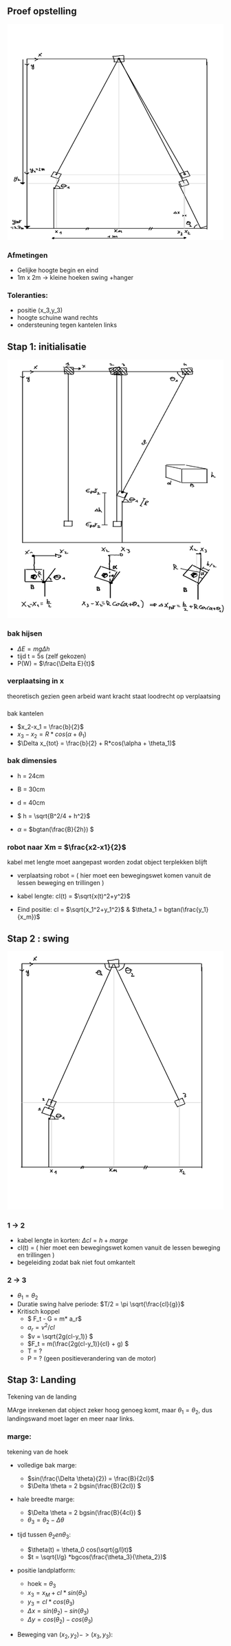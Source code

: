 ## Proef opstelling  

<img src="proefopstelling.svg" alt="Image failed to load" width="750" height="500">

### Afmetingen  
* Gelijke hoogte begin en eind
* 1m x 2m  -> kleine hoeken swing +hanger
### Toleranties:
* positie (x_3,y_3)
* hoogte schuine wand rechts
* ondersteuning tegen kantelen links


## Stap 1: initialisatie


<img src="initialisatie.svg" alt="Image failed to load" width="1000" height="600">


### bak hijsen 
 * $\Delta E  = mg\Delta h$
 * tijd t = 5s (zelf gekozen)
 * P(W) = $\frac{\Delta E}{t}$

### verplaatsing in x

theoretisch gezien geen arbeid want kracht staat loodrecht op verplaatsing

###
bak kantelen 

* $x_2-x_1 = \frac{b}{2}$
* $x_3 - x_2 = R*cos(\alpha+\theta_1)$
* $\Delta x_{tot} = \frac{b}{2} + R*cos(\alpha + \theta_1)$

### bak dimensies

* h = 24cm
* B = 30cm
* d = 40cm

* $ h = \sqrt{B^2/4 + h^2}$
* $\alpha$ = $bgtan(\frac{B}{2h}) $


### robot naar Xm = $\frac{x2-x1}{2}$
kabel met lengte moet aangepast worden zodat object terplekken blijft

* verplaatsing robot = ( hier moet een bewegingswet komen vanuit de lessen beweging en trillingen )

* kabel lengte: cl(t) = $\sqrt{x(t)^2+y^2}$
* Eind positie: cl = $\sqrt{x_1^2+y_1^2}$ & $\theta_1 = bgtan(\frac{y_1}{x_m})$

## Stap 2 : swing


<img src="swing.svg" alt="Image failed to load" width="1000" height="600"> 

### 1 -> 2
* kabel lengte in korten: $\Delta cl = h + marge$
* cl(t) =  ( hier moet een bewegingswet komen vanuit de lessen beweging en trillingen )
* begeleiding zodat bak niet fout omkantelt 

### 2 -> 3
* $\theta_1 = \theta_2$
* Duratie swing halve periode: $T/2 = \pi \sqrt{\frac{cl}{g}}$ 
* Kritisch koppel 
    - $ F_t - G = m* a_r$
    - $a_r = v^2/cl$
    - $v = \sqrt{2g(cl-y_1)} $ 
    - $F_t = m(\frac{2g(cl-y_1)}{cl} + g) $
    - T = ?
    - P = ? (geen positieverandering van de motor)

## Stap 3: Landing

Tekening van de landing 

MArge inrekenen dat object zeker hoog genoeg komt, maar $\theta_1 = \theta_2$, dus landingswand moet lager en meer naar links.

### marge:
tekening van de hoek

* volledige bak marge:  
    - $sin(\frac{\Delta \theta}{2}) = \frac{B}{2cl}$
    - $\Delta \theta = 2 bgsin(\frac{B}{2cl}) $ 
* hale breedte marge: 
    - $\Delta \theta = 2 bgsin(\frac{B}{4cl}) $ 
    - $\theta_3 = \theta_2 - \Delta \theta$

* tijd tussen $\theta_2 en \theta_3$: 
    - $\theta(t) = \theta_0 cos(\sqrt{g/l}t)$
    - $t = \sqrt{l/g} *bgcos(\frac{\theta_3}{\theta_2})$

* positie landplatform:
    - hoek = $\theta_3$
    - $x_3 = x_M + cl*sin(\theta_3)$
    - $y_3 = cl*cos(\theta_3)$
    - $\Delta x = sin(\theta_2) - sin(\theta_3)$
    - $\Delta y = cos(\theta_2) - cos(\theta_3)$

* Beweging van $(x_2,y_2) -> (x_3,y_3)$:





